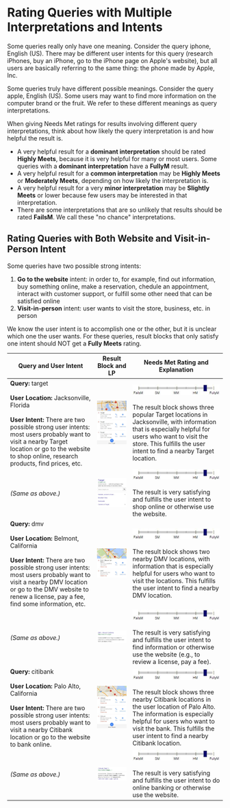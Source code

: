 # Rating Queries with Multiple Interpretations and Intents

Some queries really only have one meaning. Consider the query <span class="query">iphone</span>, English (US). There may be different user intents for this query (research iPhones, buy an iPhone, go to the iPhone page on Apple's website), but all users are basically referring to the same thing: the phone made by Apple, Inc.

Some queries truly have different possible meanings. Consider the query <span class="query">apple</span>, English (US). Some users may want to find more information on the computer brand or the fruit. We refer to these different meanings as query interpretations.

When giving Needs Met ratings for results involving different query interpretations, think about how likely the query interpretation is and how helpful the result is.

- A very helpful result for a **dominant interpretation** should be rated **Highly Meets**, because it is very helpful for many or most users. Some queries with a **dominant interpretation** have a **FullyM** result.
- A very helpful result for a **common interpretation** may be **Highly Meets** or **Moderately Meets**, depending on how likely the interpretation is.
- A very helpful result for a very **minor interpretation** may be **Slightly Meets** or lower because few users may be interested in that interpretation.
- There are some interpretations that are so unlikely that results should be rated **FailsM**. We call these "no chance" interpretations.

## Rating Queries with Both Website and Visit-in-Person Intent

Some queries have two possible strong intents:

1. **Go to the website** intent: in order to, for example, find out information, buy something online, make a reservation, chedule an appointment, interact with customer support, or fulfill some other need that can be satisfied online
2. **Visit-in-person** intent: user wants to visit the store, business, etc. in person

We know the user intent is to accomplish one or the other, but it is unclear which one the user wants. For these queries, result blocks that only satisfy one intent should NOT get a **Fully Meets** rating.

Query and User Intent|Result Block and LP|Needs Met Rating and Explanation
---|---|---
**Query:** <span class="query">target</span><br><br>**User Location:** Jacksonville, Florida<br><br>**User Intent:** There are two possible strong user intents: most users probably want to visit a nearby Target location or go to the website to shop online, research products, find prices, etc.|![](../images/img641.jpg)|![needs met scale - highly meets+](../images/hm+.jpg)<br><br>The result block shows three popular Target locations in Jacksonville, with information that is especially helpful for users who want to visit the store. This fulfills the user intent to find a nearby Target location.
*(Same as above.)*|![](../images/img643.jpg)|![needs met scale - highly meets+](../images/hm+.jpg)<br><br>The result is very satisfying and fulfills the user intent to shop online or otherwise use the website.
**Query:** <span class="query">dmv</span><br><br>**User Location:** Belmont, California<br><br>**User Intent:** There are two possible strong user intents: most users probably want to visit a nearby DMV location or go to the DMV website to renew a license, pay a fee, find some information, etc.|![](../images/img646.jpg)|![needs met scale - highly meets+](../images/hm+.jpg)<br><br>The result block shows two nearby DMV locations, with information that is especially helpful for users who want to visit the locations. This fulfills the user intent to find a nearby DMV location.
*(Same as above.)*|![](../images/img648.jpg)|![needs met scale - highly meets+](../images/hm+.jpg)<br><br>The result is very satisfying and fulfills the user intent to find information or otherwise use the website (e.g., to review a license, pay a fee).
**Query:** <span class="query">citibank</span><br><br>**User Location:** Palo Alto, California<br><br>**User Intent:** There are two possible strong user intents: most users probably want to visit a nearby Citibank location or go to the website to bank online.|![](../images/img650.jpg)|![needs met scale - highly meets+](../images/hm+.jpg)<br><br>The result block shows three nearby Citibank locations in the user location of Palo Alto. The information is especially helpful for users who want to visit the bank. This fulfills the user intent to find a nearby Citibank location.
*(Same as above.)*|![](../images/img652.jpg)|![needs met scale - highly meets+](../images/hm+.jpg)<br><br>The result is very satisfying and fulfills the user intent to do online banking or otherwise use the website.

